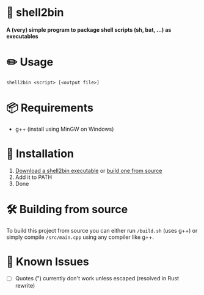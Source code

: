# 🐚 shell2bin
#### A (very) simple program to package shell scripts (sh, bat, ...) as executables

# ✏️ Usage
```shell2bin <script> [<output file>]```

# 📦 Requirements
- g++ (install using MinGW on Windows)

# 💠 Installation
1. [Download a shell2bin executable](https://github.com/bennett-sh/shell2bin/releases/latest) or [build one from source](#%EF%B8%8F-building-from-source)
2. Add it to PATH
3. Done

# 🛠️ Building from source
To build this project from source you can either run ```/build.sh``` (uses g++) or simply compile ```/src/main.cpp``` using any compiler like g++.

# 🐛 Known Issues
- [ ] Quotes (") currently don't work unless escaped (resolved in Rust rewrite)
